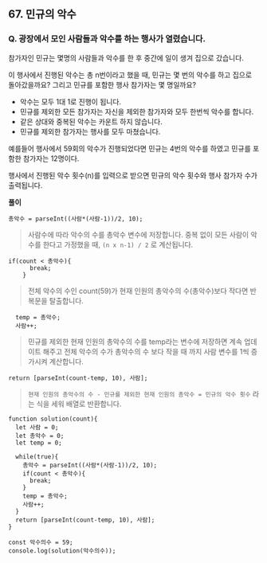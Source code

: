 ## 67. 민규의 악수

### Q. 광장에서 모인 사람들과 악수를 하는 행사가 열렸습니다.

참가자인 민규는 몇명의 사람들과 악수를 한 후 중간에 일이 생겨 집으로 갔습니다.

이 행사에서 진행된 악수는 총 n번이라고 했을 때,
민규는 몇 번의 악수를 하고 집으로 돌아갔을까요?
그리고 민규를 포함한 행사 참가자는 몇 명일까요?

- 악수는 모두 1대 1로 진행이 됩니다.
- 민규를 제외한 모든 참가자는 자신을 제외한 참가자와 모두 한번씩 악수를 합니다.
- 같은 상대와 중복된 악수는 카운트 하지 않습니다.
- 민규를 제외한 참가자는 행사를 모두 마쳤습니다.

예를들어 행사에서 59회의 악수가 진행되었다면 민규는 4번의 악수를 하였고 민규를 포함한 참가자는 12명이다.

행사에서 진행된 악수 횟수(n)를 입력으로 받으면 민규의 악수 횟수와 행사 참가자 수가 출력됩니다.

**풀이**

>

```
총악수 = parseInt((사람*(사람-1))/2, 10);
```

> 사람수에 따라 악수의 수를 총악수 변수에 저장합니다. 중복 없이 모든 사람이 악수를 한다고 가정했을 때, `(n x n-1) / 2` 로 계산됩니다.

```
if(count < 총악수){
      break;
    }
```

> 전체 악수의 수인 count(59)가 현재 인원의 총악수의 수(총악수)보다 작다면 반복문을 탈출합니다.

```
  temp = 총악수;
  사람++;
```

> 민규를 제외한 현재 인원의 총악수의 수를 temp라는 변수에 저장하면 계속 업데이트 해주고 전체 악수의 수가 총악수의 수 보다 작을 때 까지 사람 변수를 1씩 증가시켜 계산합니다.

```
return [parseInt(count-temp, 10), 사람];
```

> `현재 인원의 총악수의 수 - 민규를 제외한 현재 인원의 총악수 = 민규의 악수 횟수` 라는 식을 세워 배열로 반환합니다.

```
function solution(count){
  let 사람 = 0;
  let 총악수 = 0;
  let temp = 0;

  while(true){
    총악수 = parseInt((사람*(사람-1))/2, 10);
    if(count < 총악수){
      break;
    }
    temp = 총악수;
    사람++;
  }
  return [parseInt(count-temp, 10), 사람];
}

const 악수의수 = 59;
console.log(solution(악수의수));
```
